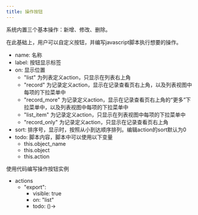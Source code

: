 ```yaml
---
title: 操作按钮
---
```


系统内置三个基本操作：新增、修改、删除。

在此基础上，用户可以自定义按钮，并编写javascript脚本执行想要的操作。

- name: 名称
- label: 按钮显示标签
- on: 显示位置 
  - "list" 为列表定义action，只显示在列表右上角
  - "record" 为记录定义action，显示在记录查看页右上角，以及列表视图中每项的下拉菜单中
  - "record_more" 为记录定义action，显示在记录查看页右上角的“更多”下拉菜单中，以及列表视图中每项的下拉菜单中
  - "list_item" 为记录定义action，只显示在列表视图中每项的下拉菜单中
  - "record_only" 为记录定义action，只显示在记录查看页右上角
- sort: 排序号，显示时，按照从小到达顺序排列。编辑action的sort默认为0
- todo: 脚本内容，脚本中可以使用以下变量
  - this.object_name
  - this.object
  - this.action

使用代码编写操作按钮实例
- actions
  - "export":
    - visible: true
    - on: "list"
    - todo: ()->
